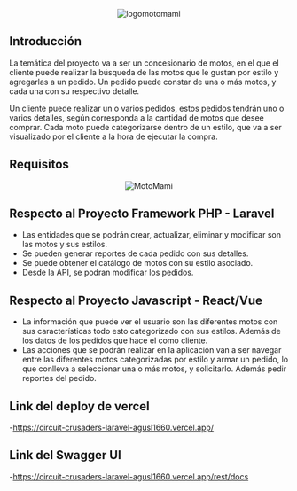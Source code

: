 <p align="center"><img src="https://i.ibb.co/W2Pmn2H/logomotomami.png" alt="logomotomami" border="0"></p>

## Introducción

La temática del proyecto va a ser un concesionario de motos, en el que el cliente puede realizar la búsqueda de las motos que le gustan por estilo y agregarlas a un pedido. Un pedido puede constar de una o más motos, y cada una con su respectivo detalle.

Un cliente puede realizar un o varios pedidos, estos pedidos tendrán uno o varios detalles, según corresponda a la cantidad de motos que desee comprar. Cada moto puede categorizarse dentro de un estilo, que va a ser visualizado por el cliente a la hora de ejecutar la compra.

## Requisitos
<p align="center"><img src="https://i.ibb.co/YZd064s/MotoMami.png" alt="MotoMami" border="0"></p>


## Respecto al Proyecto Framework PHP - Laravel

- Las entidades que se podrán crear, actualizar, eliminar y modificar son las motos y sus estilos.
- Se pueden generar reportes de cada pedido con sus detalles.
- Se puede obtener el catálogo de motos con su estilo asociado.
- Desde la API, se podran modificar los pedidos.

## Respecto al Proyecto Javascript - React/Vue
- La información que puede ver el usuario son las diferentes motos con sus características todo esto categorizado con sus estilos. Además    de los datos de los pedidos que hace el como cliente.
- Las acciones que se podrán realizar en la aplicación van a ser navegar entre las diferentes motos categorizadas por estilo y armar un pedido, lo que conlleva a seleccionar una o más motos, y solicitarlo. Además pedir reportes del pedido.

## Link del deploy de vercel
-https://circuit-crusaders-laravel-agusl1660.vercel.app/

## Link del Swagger UI 
-https://circuit-crusaders-laravel-agusl1660.vercel.app/rest/docs

